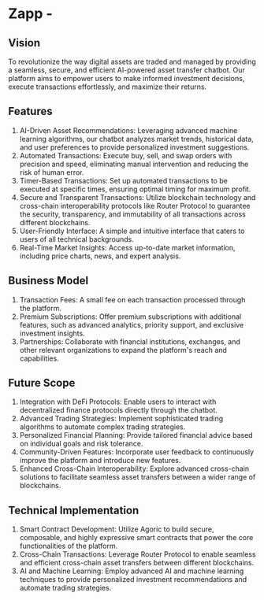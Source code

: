 # Zapp - 

## Vision

To revolutionize the way digital assets are traded and managed by providing a seamless, secure, and efficient AI-powered asset transfer chatbot. Our platform aims to empower users to make informed investment decisions, execute transactions effortlessly, and maximize their returns.

## Features

1. AI-Driven Asset Recommendations: Leveraging advanced machine learning algorithms, our chatbot analyzes market trends, historical data, and user preferences to provide personalized investment suggestions.
2. Automated Transactions: Execute buy, sell, and swap orders with precision and speed, eliminating manual intervention and reducing the risk of human error.
3. Timer-Based Transactions: Set up automated transactions to be executed at specific times, ensuring optimal timing for maximum profit.
4. Secure and Transparent Transactions: Utilize blockchain technology and cross-chain interoperability protocols like Router Protocol to guarantee the security, transparency, and immutability of all transactions across different blockchains.
5. User-Friendly Interface: A simple and intuitive interface that caters to users of all technical backgrounds.
6. Real-Time Market Insights: Access up-to-date market information, including price charts, news, and expert analysis.

## Business Model

1. Transaction Fees: A small fee on each transaction processed through the platform.
2. Premium Subscriptions: Offer premium subscriptions with additional features, such as advanced analytics, priority support, and exclusive investment insights.
3. Partnerships: Collaborate with financial institutions, exchanges, and other relevant organizations to expand the platform's reach and capabilities.

## Future Scope

1. Integration with DeFi Protocols: Enable users to interact with decentralized finance protocols directly through the chatbot.
2. Advanced Trading Strategies: Implement sophisticated trading algorithms to automate complex trading strategies.
3. Personalized Financial Planning: Provide tailored financial advice based on individual goals and risk tolerance.
4. Community-Driven Features: Incorporate user feedback to continuously improve the platform and introduce new features.
5. Enhanced Cross-Chain Interoperability: Explore advanced cross-chain solutions to facilitate seamless asset transfers between a wider range of blockchains.

## Technical Implementation

1. Smart Contract Development: Utilize Agoric to build secure, composable, and highly expressive smart contracts that power the core functionalities of the platform.
2. Cross-Chain Transactions: Leverage Router Protocol to enable seamless and efficient cross-chain asset transfers between different blockchains.
3. AI and Machine Learning: Employ advanced AI and machine learning techniques to provide personalized investment recommendations and automate trading strategies.
